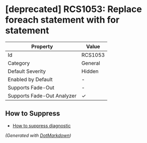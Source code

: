 # \[deprecated\] RCS1053: Replace foreach statement with for statement

| Property                    | Value    |
| --------------------------- | -------- |
| Id                          | RCS1053  |
| Category                    | General  |
| Default Severity            | Hidden   |
| Enabled by Default          | \-       |
| Supports Fade\-Out          | \-       |
| Supports Fade\-Out Analyzer | &#x2713; |

## How to Suppress

* [How to suppress diagnostic](../HowToConfigureAnalyzers#HowToSupressDiagnostic.md)

*\(Generated with [DotMarkdown](http://github.com/JosefPihrt/DotMarkdown)\)*